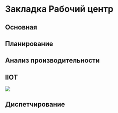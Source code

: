 # Закладка Рабочий центр

## Основная

## Планирование

## Анализ производительности

## IIOT

![](<../../../.gitbook/assets/image (49).png>)

## Диспетчирование
